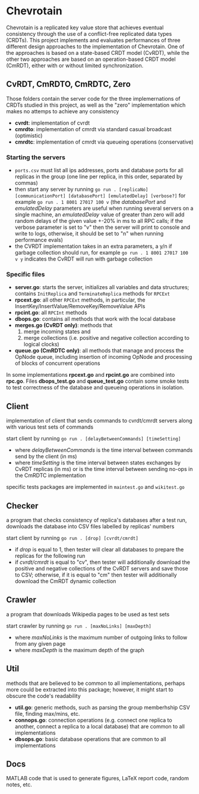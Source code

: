 # Chevrotain
Chevrotain is a replicated key value store that achieves eventual consistency through the use of a conflict-free replicated data types (CRDTs). This project implements and evaluates performances of three different design approaches to the implementation of Chevrotain. One of the approaches is based on a state-based CRDT model (CvRDT), while the other two approaches are based on an operation-based CRDT model (CmRDT), either with or without limited synchronization.

## CvRDT, CmRDTO, CmRDTC, Zero
Those folders contain the server code for the three implemernations of CRDTs studied in this project, as well as the "zero" implementation which makes no attemps to achieve any consistency

* **cvrdt**: implementation of cvrdt
* **cmrdto**: implementation of cmrdt via standard casual broadcast (optimistic)
* **cmrdtc**: implementation of cmrdt via queueing operations (conservative)

### Starting the servers
* `ports.csv` must list all ips addresses, ports and database ports for all replicas in the group (one line per replica, in this order, separated by commas)
* then start any server by running `go run . [replicaNo] [communicationPort] [databasePort] [emulatedDelay] [verbose?]`
for example `go run . 1 8001 27017 100 v` (the *databasePort* and *emulatedDelay* parameters are useful when running several servers on a single machine, an *emulatedDelay* value of greater than zero will add random delays of the given value +-20% in ms to all RPC calls; if the verbose parameter is set to "v" then the server will print to console and write to logs, otherwise, it should be set to "n" when running performance evals)
* the CVRDT implementation takes in an extra parameters, a y/n if garbage collection should run, for example `go run . 1 8001 27017 100 v y` indicates the CvRDT will run with garbage collection

### Specific files
* **server.go**: starts the server, initializes all variables and data structures; contains `InitReplica` and `TerminateReplica` methods for `RPCExt`
* **rpcext.go**: all other `RPCExt` methods, in particular, the InsertKey/InsertValue/RemoveKey/RemoveValue APIs
* **rpcint.go**: all `RPCInt` methods
* **dbops.go**: contains all methods that work with the local database
* **merges.go (CvRDT only)**: methods that
    1. merge incoming states and
    2. merge collections (i.e. positive and negative collection according to logical clocks)
* **queue.go (CmRDTC only)**: all methods that manage and process the OpNode queue, including insertion of incoming OpNode and processing of blocks of concurrent operations

In some implementations **rpcext.go** and **rpcint.go** are combined into **rpc.go**. Files **dbops_test.go** and **queue_test.go** contain some smoke tests to test correctness of the database and queueing operations in isolation.

## Client
implementation of client that sends commands to cvrdt/cmrdt servers along with various test sets of commands

start client by running `go run . [delayBetweenCommands] [timeSetting]`
* where *delayBetweenCommands* is the time interval between commands send by the client (in ms)
* where *timeSetting* is the time interval between states exchanges by CvRDT replicas (in ms) or is the time interval between sending no-ops in the CmRDTC implementation

specific tests packages are implemented in `maintest.go` and `wikitest.go`

## Checker
a program that checks consistency of replica's databases after a test run, downloads the database into CSV files labelled by replicas' numbers

start client by running `go run . [drop] [cvrdt/cmrdt]`
* if *drop* is equal to 1, then tester will clear all databases to prepare the replicas for the following run
* if *cvrdt/cmrdt* is equal to "cv", then tester will additionally download the positive and negative collections of the CvRDT servers and save those to CSV; otherwise, if it is equal to "cm" then tester will additionally download the CmRDT dynamic collection

## Crawler
a program that downloads Wikipedia pages to be used as test sets

start crawler by running `go run . [maxNoLinks] [maxDepth]`
* where *maxNoLinks* is the maximum number of outgoing links to follow from any given page
* where *maxDepth* is the maximum depth of the graph

## Util
methods that are believed to be common to all implementations, perhaps more could be extracted into this package; however, it might start to obscure the code's readability

* **util.go**: generic methods, such as parsing the group memberhship CSV file, finding max/mins, etc.
* **connops.go**: connection operations (e.g. connect one replica to another, connect a replica to a local database) that are common to all implementations
* **dbsops.go**: basic database operations that are common to all implementations

## Docs
MATLAB code that is used to generate figures, LaTeX report code, random notes, etc.
